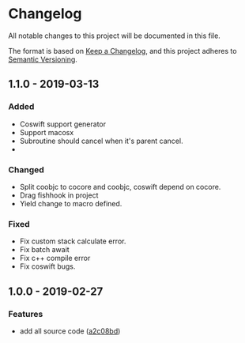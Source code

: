 # Changelog
All notable changes to this project will be documented in this file.

The format is based on [Keep a Changelog](https://keepachangelog.com/en/1.0.0/),
and this project adheres to [Semantic Versioning](https://semver.org/spec/v2.0.0.html).


## 1.1.0 - 2019-03-13
### Added
- Coswift support generator
- Support macosx
- Subroutine should cancel when it's parent cancel.
-
### Changed

- Split coobjc to cocore and coobjc, coswift depend on cocore.
- Drag fishhook in project
- Yield change to macro defined.

### Fixed
- Fix custom stack calculate error.
- Fix batch await
- Fix c++ compile error
- Fix coswift bugs.

## 1.0.0 - 2019-02-27

### Features

* add all source code ([a2c08bd](https://github.com/alibaba/coobjc/commit/a2c08bd))




